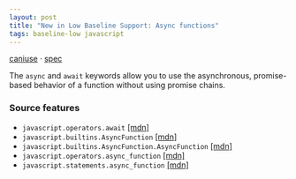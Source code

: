 ```yaml
---
layout: post
title: "New in Low Baseline Support: Async functions"
tags: baseline-low javascript
---
```


[caniuse](https://caniuse.com/?search=async-await) · [spec](https://tc39.es/ecma262/multipage/ecmascript-language-functions-and-classes.html#sec-async-function-definitions)

The `async` and `await` keywords allow you to use the asynchronous, promise-based behavior of a function without using promise chains.

### Source features

- ``javascript.operators.await`` [[mdn]](https://https://developer.mozilla.org/en-US/search?q=javascript.operators.await)
- ``javascript.builtins.AsyncFunction`` [[mdn]](https://https://developer.mozilla.org/en-US/search?q=javascript.builtins.AsyncFunction)
- ``javascript.builtins.AsyncFunction.AsyncFunction`` [[mdn]](https://https://developer.mozilla.org/en-US/search?q=javascript.builtins.AsyncFunction.AsyncFunction)
- ``javascript.operators.async_function`` [[mdn]](https://https://developer.mozilla.org/en-US/search?q=javascript.operators.async_function)
- ``javascript.statements.async_function`` [[mdn]](https://https://developer.mozilla.org/en-US/search?q=javascript.statements.async_function)
